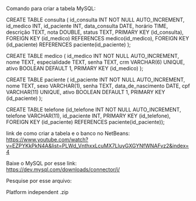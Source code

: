 Comando para criar a tabela MySQL:

CREATE TABLE consulta ( id_consulta INT NOT NULL AUTO_INCREMENT, id_medico INT, id_paciente INT, data_consulta DATE, horário TIME, descrição TEXT, nota DOUBLE, status TEXT, PRIMARY KEY (id_consulta), FOREIGN KEY (id_medico) REFERENCES medico(id_medico), FOREIGN KEY (id_paciente) REFERENCES paciente(id_paciente) ); 

CREATE TABLE medico ( id_medico INT NOT NULL AUTO_INCREMENT, nome TEXT, especialidade TEXT, senha TEXT, crm VARCHAR(6) UNIQUE, ativo BOOLEAN DEFAULT 1, PRIMARY KEY (id_medico) ); 

CREATE TABLE paciente ( id_paciente INT NOT NULL AUTO_INCREMENT, nome TEXT, sexo VARCHAR(1), senha TEXT, data_de_nascimento DATE, cpf VARCHAR(11) UNIQUE, ativo BOOLEAN DEFAULT 1, PRIMARY KEY (id_paciente) );

CREATE TABLE telefone (id_telefone INT NOT NULL AUTO_INCREMENT, telefone VARCHAR(11), id_paciente INT, PRIMARY KEY (id_telefone), FOREIGN KEY (id_paciente) REFERENCES paciente(id_paciente));

link de como criar a tabela e o banco no NetBeans: https://www.youtube.com/watch?v=EZPYKkPkN4A&list=PLWd_VnthxxLcuMX7LluyGXGYNfWNAFvz2&index=4

Baixe o MySQL por esse link: https://dev.mysql.com/downloads/connector/j/

Pesquise por esse arquivo:

Platform independent .zip
